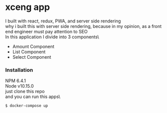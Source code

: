 # xceng app

I built with react, redux, PWA, and server side rendering\
why i built this with server side rendering, because in my opinion, as a front end engineer must pay attention to SEO\
In this application I divide into 3 components\
  - Amount Component
  - List Component
  - Select Component

### Installation

NPM 6.4.1\
Node v10.15.0\
just clone this repo\
and you can run this apps\

```sh
$ docker-compose up
```

